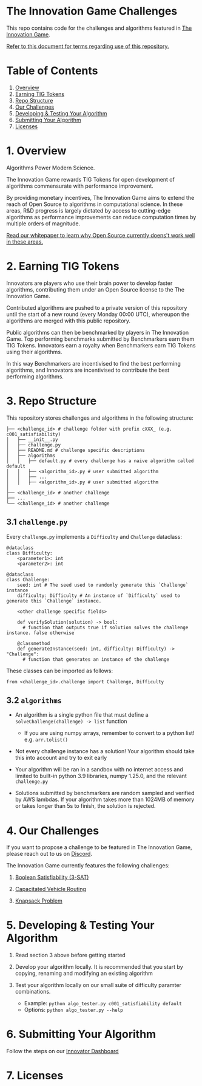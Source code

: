 # The Innovation Game Challenges

This repo contains code for the challenges and algorithms featured in [The Innovation Game](http://the-innovation-game.com/). 

[Refer to this document for terms regarding use of this repository.](https://www.the-innovation-game.com/terms-regarding-repository-and-content)

# Table of Contents
1. [Overview](#1-overview)
2. [Earning TIG Tokens](#2-earning-tig-tokens)
3. [Repo Structure](#3-repo-structure) 
4. [Our Challenges](#4-our-challenges)
5. [Developing & Testing Your Algorithm](#5-developing--testing-your-algorithm)
6. [Submitting Your Algorithm](#6-submitting-your-algorithm)
7. [Licenses](#7-licenses)

# 1. Overview

Algorithms Power Modern Science.

The Innovation Game rewards TIG Tokens for open development of algorithms commensurate with performance improvement.

By providing monetary incentives, The Innovation Game aims to extend the reach of Open Source to algorithms in computational science. In these areas, R&D progress is largely dictated by access to cutting-edge algorithms as performance improvements can reduce computation times by multiple orders of magnitude.

[Read our whitepaper to learn why Open Source currently doens't work well in these areas.](https://files.the-innovation-game.com/the-innovation-game-whitepaper-v1.pdf)

# 2. Earning TIG Tokens

Innovators are players who use their brain power to develop faster algorithms, contributing them under an Open Source license to the The Innovation Game.

Contributed algorithms are pushed to a private version of this repository until the start of a new round (every Monday 00:00 UTC), whereupon the algorithms are merged with this public repository.

Public algorithms can then be benchmarked by players in The Innovation Game. Top performing benchmarks submitted by Benchmarkers earn them TIG Tokens. Innovators earn a royalty when Benchmarkers earn TIG Tokens using their algorithms.

In this way Benchmarkers are incentivised to find the best performing algorithms, and Innovators are incentivised to contribute the best performing algorithms.

# 3. Repo Structure

This repository stores challenges and algorithms in the following structure:

```
├── <challenge_id> # challenge folder with prefix cXXX_ (e.g. c001_satisfiability)
│   ├── __init__.py
│   ├── challenge.py
│   ├── README.md # challenge specific descriptions
│   ├── algorithms
│   │   ├── default.py # every challenge has a naive algorithm called default
│   │   ├── <algorithm_id>.py # user submitted algorithm
│   │   ├── ...
│   │   ├── <algorithm_id>.py # user submitted algorithm
│
├── <challenge_id> # another challenge
├── ...
└── <challenge_id> # another challenge
```

## 3.1 `challenge.py`

Every `challenge.py` implements a `Difficulty` and `Challenge` dataclass:

```
@dataclass
class Difficulty:
    <parameter1>: int
    <parameter2>: int

@dataclass
class Challenge:
    seed: int # The seed used to randomly generate this `Challenge` instance
    difficulty: Difficulty # An instance of `Difficulty` used to generate this `Challenge` instance.
    
    <other challenge specific fields>

    def verifySolution(solution) -> bool:
      # function that outputs true if solution solves the challenge instance. false otherwise

    @classmethod
    def generateInstance(seed: int, difficulty: Difficulty) -> "Challenge":
      # function that generates an instance of the challenge
```

These classes can be imported as follows:
```
from <challenge_id>.challenge import Challenge, Difficulty
```

## 3.2 `algorithms`

* An algorithm is a single python file that must define a `solveChallenge(challenge) -> list` function

    * If you are using numpy arrays, remember to convert to a python list! e.g. `arr.tolist()`

* Not every challenge instance has a solution! Your algorithm should take this into account and try to exit early

* Your algorithm will be ran in a sandbox with no internet access and limited to built-in python 3.9 libraries, numpy 1.25.0, and the relevant `challenge.py`

* Solutions submitted by benchmarkers are random sampled and verified by AWS lambdas. If your algorithm takes more than 1024MB of memory or takes longer than 5s to finish, the solution is rejected.

# 4. Our Challenges

If you want to propose a challenge to be featured in The Innovation Game, please reach out to us on [Discord](https://discord.gg/cAuS733x4d).

The Innovation Game currently features the following challenges:

1. [Boolean Satisfiability (3-SAT)](c001_satisfiability/README.md)

2. [Capacitated Vehicle Routing](c002_vehicle_routing/README.md)

3. [Knapsack Problem](c003_knapsack/README.md)

# 5. Developing & Testing Your Algorithm

1. Read section 3 above before getting started

2. Develop your algorithm locally. It is recommended that you start by copying, renaming and modifying an existing algorithm

3. Test your algorithm locally on our small suite of difficulty paramter combinations. 

    * Example: `python algo_tester.py c001_satisfiability default`
    * Options: `python algo_tester.py --help`

# 6. Submitting Your Algorithm

Follow the steps on our [Innovator Dashboard](https://www.the-innovation-game.com/innovator-dashboard)

# 7. Licenses

